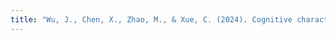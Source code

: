 ```yaml
---
title: "Wu, J., Chen, X., Zhao, M., & Xue, C. (2024). Cognitive characteristics in wayfinding tasks in commercial and residential districts during daytime and nighttime: A comprehensive neuroergonomic study. Advanced Engineering Informatics, 61, 102534."
---
```


